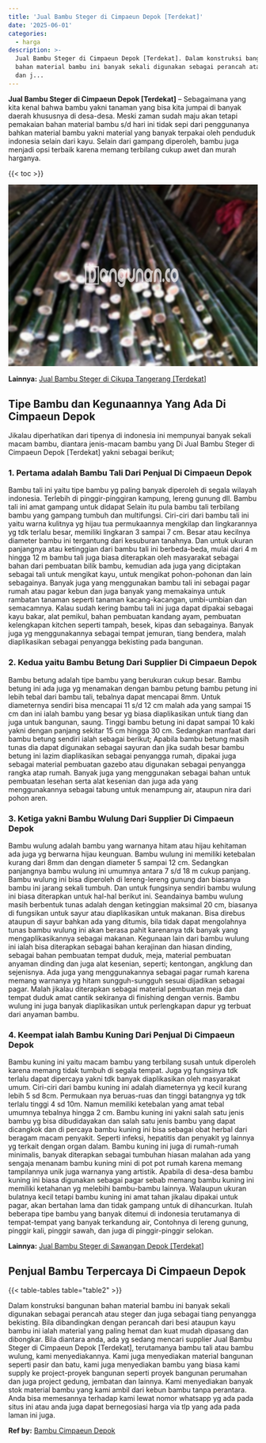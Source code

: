 ```yaml
---
title: 'Jual Bambu Steger di Cimpaeun Depok [Terdekat]'
date: '2025-06-01'
categories:
  - harga
description: >-
  Jual Bambu Steger di Cimpaeun Depok [Terdekat]. Dalam konstruksi bangunan
  bahan material bambu ini banyak sekali digunakan sebagai perancah atau steger
  dan j...
---
```


**Jual Bambu Steger di Cimpaeun Depok \[Terdekat\]** – Sebagaimana yang kita kenal bahwa bambu yakni tanaman yang bisa kita jumpai di banyak daerah khususnya di desa-desa. Meski zaman sudah maju akan tetapi pemakaian bahan material bambu s/d hari ini tidak sepi dari penggunanya bahkan material bambu yakni material yang banyak terpakai oleh penduduk indonesia selain dari kayu. Selain dari gampang diperoleh, bambu juga menjadi opsi terbaik karena memang terbilang cukup awet dan murah harganya.

{{< toc >}}

![Jual Bambu Steger di Cimpaeun Depok [Terdekat]](/images/jual-bambu-tali-21.png)

**Lainnya:** [Jual Bambu Steger di Cikupa Tangerang \[Terdekat\]](https://bambu.bangunan.co/jual-bambu-steger-di-cikupa-tangerang-terdekat/)

## Tipe Bambu dan Kegunaannya Yang Ada Di Cimpaeun Depok

Jikalau diperhatikan dari tipenya di indonesia ini mempunyai banyak sekali macam bambu, diantara jenis-macam bambu yang Di Jual Bambu Steger di Cimpaeun Depok \[Terdekat\] yakni sebagai berikut;

### 1\. Pertama adalah Bambu Tali Dari Penjual Di Cimpaeun Depok

Bambu tali ini yaitu tipe bambu yg paling banyak diperoleh di segala wilayah indonesia. Terlebih di pinggir-pinggiran kampung, lereng gunung dll. Bambu tali ini amat gampang untuk didapat Selain itu pula bambu tali terbilang bambu yang gampang tumbuh dan multifungsi. Ciri-ciri dari bambu tali ini yaitu warna kulitnya yg hijau tua permukaannya mengkilap dan lingkarannya yg tdk terlalu besar, memiliki lingkaran 3 sampai 7 cm. Besar atau kecilnya diameter bambu ini tergantung dari kesuburan tanahnya. Dan untuk ukuran panjangnya atau ketinggian dari bambu tali ini berbeda-beda, mulai dari 4 m hingga 12 m bambu tali juga biasa diterapkan oleh masyarakat sebagai bahan dari pembuatan bilik bambu, kemudian ada juga yang diciptakan sebagai tali untuk mengikat kayu, untuk mengikat pohon-pohonan dan lain sebagainya. Banyak juga yang menggunakan bambu tali ini sebagai pagar rumah atau pagar kebun dan juga banyak yang memakainya untuk rambatan tanaman seperti tanaman kacang-kacangan, umbi-umbian dan semacamnya. Kalau sudah kering bambu tali ini juga dapat dipakai sebagai kayu bakar, alat pemikul, bahan pembuatan kandang ayam, pembuatan kelengkapan kitchen seperti tampah, besek, kipas dan sebagainya. Banyak juga yg menggunakannya sebagai tempat jemuran, tiang bendera, malah diaplikasikan sebagai penyangga bekisting pada bangunan.

### 2\. Kedua yaitu Bambu Betung Dari Supplier Di Cimpaeun Depok

Bambu betung adalah tipe bambu yang berukuran cukup besar. Bambu betung ini ada juga yg menamakan dengan bambu petung bambu petung ini lebih tebal dari bambu tali, tebalnya dapat mencapai 8mm. Untuk diameternya sendiri bisa mencapai 11 s/d 12 cm malah ada yang sampai 15 cm dan ini ialah bambu yang besar yg biasa diaplikasikan untuk tiang dan juga untuk bangunan, saung. Tinggi bambu betung ini dapat sampai 10 kaki yakni dengan panjang sekitar 15 cm hingga 30 cm. Sedangkan manfaat dari bambu betung sendiri ialah sebagai berikut; Apabila bambu betung masih tunas dia dapat digunakan sebagai sayuran dan jika sudah besar bambu betung ini lazim diaplikasikan sebagai penyangga rumah, dipakai juga sebagai material pembuatan gazebo atau digunakan sebagai penyangga rangka atap rumah. Banyak juga yang menggunakan sebagai bahan untuk pembuatan lesehan serta alat kesenian dan juga ada yang menggunakannya sebagai tabung untuk menampung air, ataupun nira dari pohon aren.

### 3\. Ketiga yakni Bambu Wulung Dari Supplier Di Cimpaeun Depok

Bambu wulung adalah bambu yang warnanya hitam atau hijau kehitaman ada juga yg berwarna hijau keunguan. Bambu wulung ini memiliki ketebalan kurang dari 8mm dan dengan diameter 5 sampai 12 cm. Sedangkan panjangnya bambu wulung ini umumnya antara 7 s/d 18 m cukup panjang. Bambu wulung ini bisa diperoleh di lereng-lereng gunung dan biasanya bambu ini jarang sekali tumbuh. Dan untuk fungsinya sendiri bambu wulung ini biasa diterapkan untuk hal-hal berikut ini. Seandainya bambu wulung masih berbentuk tunas adalah dengan ketinggian maksimal 20 cm, biasanya di fungsikan untuk sayur atau diaplikasikan untuk makanan. Bisa direbus ataupun di sayur bahkan ada yang ditumis, bila tidak dapat mengolahnya tunas bambu wulung ini akan berasa pahit karenanya tdk banyak yang mengaplikasikannya sebagai makanan. Kegunaan lain dari bambu wulung ini ialah bisa diterapkan sebagai bahan kerajinan dan hiasan dinding, sebagai bahan pembuatan tempat duduk, meja, material pembuatan anyaman dinding dan juga alat kesenian, seperti; kentongan, angklung dan sejenisnya. Ada juga yang menggunakannya sebagai pagar rumah karena memang warnanya yg hitam sungguh-sungguh sesuai dijadikan sebagai pagar. Malah jikalau diterapkan sebagai material pembuatan meja dan tempat duduk amat cantik sekiranya di finishing dengan vernis. Bambu wulung ini juga banyak diaplikasikan untuk perlengkapan dapur yg terbuat dari anyaman bambu.

### 4\. Keempat ialah Bambu Kuning Dari Penjual Di Cimpaeun Depok

Bambu kuning ini yaitu macam bambu yang terbilang susah untuk diperoleh karena memang tidak tumbuh di segala tempat. Juga yg fungsinya tdk terlalu dapat dipercaya yakni tdk banyak diaplikasikan oleh masyarakat umum. Ciri-ciri dari bambu kuning ini adalah diameternya yg kecil kurang lebih 5 sd 8cm. Permukaan nya beruas-ruas dan tinggi batangnya yg tdk terlalu tinggi 4 sd 10m. Namun memiliki ketebalan yang amat tebal umumnya tebalnya hingga 2 cm. Bambu kuning ini yakni salah satu jenis bambu yg bisa dibudidayakan dan salah satu jenis bambu yang dapat dicangkok dan di percaya bambu kuning ini bisa sebagai obat herbal dari beragam macam penyakit. Seperti infeksi, hepatitis dan penyakit yg lainnya yg terkait dengan organ dalam. Bambu kuning ini juga di rumah-rumah minimalis, banyak diterapkan sebagai tumbuhan hiasan malahan ada yang sengaja menanam bambu kuning mini di pot pot rumah karena memang tampilannya unik juga warnanya yang artistik. Apabila di desa-desa bambu kuning ini biasa digunakan sebagai pagar sebab memang bambu kuning ini memiliki ketahanan yg melebihi bambu-bambu lainnya. Walaupun ukuran bulatnya kecil tetapi bambu kuning ini amat tahan jikalau dipakai untuk pagar, akan bertahan lama dan tidak gampang untuk di dihancurkan. Itulah beberapa tipe bambu yang banyak ditemui di indonesia terutamanya di tempat-tempat yang banyak terkandung air, Contohnya di lereng gunung, pinggir kali, pinggir sawah, dan juga di pinggir-pinggir selokan.

**Lainnya:** [Jual Bambu Steger di Sawangan Depok \[Terdekat\]](https://bambu.bangunan.co/jual-bambu-steger-di-sawangan-depok-terdekat/)

## Penjual Bambu Terpercaya Di Cimpaeun Depok

{{< table-tables table="table2" >}}

Dalam konstruksi bangunan bahan material bambu ini banyak sekali digunakan sebagai perancah atau steger dan juga sebagai tiang penyangga bekisting. Bila dibandingkan dengan perancah dari besi ataupun kayu bambu ini ialah material yang paling hemat dan kuat mudah dipasang dan dibongkar. Bila diantara anda, ada yg sedang mencari supplier Jual Bambu Steger di Cimpaeun Depok \[Terdekat\], terutamanya bambu tali atau bambu wulung, kami menyediakannya. Kami juga menyediakan material bangunan seperti pasir dan batu, kami juga menyediakan bambu yang biasa kami supply ke project-proyek bangunan seperti proyek bangunan perumahan dan juga project gedung, jembatan dan lainnya. Kami menyediakan banyak stok material bambu yang kami ambil dari kebun bambu tanpa perantara. Anda bisa memesannya terhadap kami lewat nomor whatsapp yg ada pada situs ini atau anda juga dapat bernegosiasi harga via tlp yang ada pada laman ini juga.

**Ref by:** [Bambu Cimpaeun Depok](https://id.wikipedia.org/wiki/Bambu)
